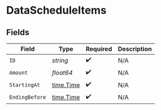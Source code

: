 # DataScheduleItems


## Fields

| Field                                     | Type                                      | Required                                  | Description                               |
| ----------------------------------------- | ----------------------------------------- | ----------------------------------------- | ----------------------------------------- |
| `ID`                                      | *string*                                  | :heavy_check_mark:                        | N/A                                       |
| `Amount`                                  | *float64*                                 | :heavy_check_mark:                        | N/A                                       |
| `StartingAt`                              | [time.Time](https://pkg.go.dev/time#Time) | :heavy_check_mark:                        | N/A                                       |
| `EndingBefore`                            | [time.Time](https://pkg.go.dev/time#Time) | :heavy_check_mark:                        | N/A                                       |